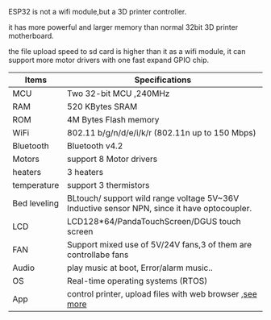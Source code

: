 
ESP32 is not a wifi module,but a 3D printer controller.  

it has more powerful and larger memory than normal 32bit 3D printer motherboard.

the file upload speed to sd card is higher than it as a wifi module, it can support more motor drivers with one fast expand GPIO chip.

Items | Specifications  
--- | --- 
MCU | Two 32-bit MCU ,240MHz
RAM |  520 KBytes SRAM |	
ROM |  4M Bytes Flash memory
WiFi |  802.11 b/g/n/d/e/i/k/r (802.11n up to 150 Mbps)
Bluetooth | Bluetooth v4.2
Motors | support 8 Motor drivers
heaters | 3 heaters
temperature | support 3 thermistors
Bed leveling    | 	  BLtouch/ support wild range voltage 5V~36V Inductive sensor NPN, since it have optocoupler.
LCD   | 	LCD128*64/PandaTouchScreen/DGUS touch screen
FAN | Support mixed use of 5V/24V fans,3 of them are controllabe fans
Audio |  play music at boot, Error/alarm music..
OS | Real-time operating systems (RTOS)
App | control printer, upload files with web browser ,[see more](https://github.com/luc-github/ESP3D-WEBUI)
